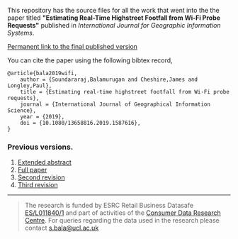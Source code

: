 This repository has the source files for all the work that went into the the paper titled **"Estimating Real-Time Highstreet Footfall from Wi-Fi Probe Requests"** published in *International Journal for Geographic Information Systems*.

[Permanent link to the final published version](https://doi.org/10.1080/13658816.2019.1587616)

You can cite the paper using the following bibtex record,

    @article{bala2019wifi,
        author = {Soundararaj,Balamurugan and Cheshire,James and Longley,Paul},
        title = {Estimating real-time highstreet footfall from Wi-Fi probe requests},
        journal = {International Journal of Geographical Information Science},
        year = {2019},
        doi = {10.1080/13658816.2019.1587616},
    }

### Previous versions.

 1. [Extended abstract](https://github.com/sbmkvp/ijgis-research-article/blob/master/abstract/abstract.pdf)
 2. [Full paper](https://github.com/sbmkvp/ijgis-research-article/blob/master/stages/first_submission/paper.pdf)
 3. [Second revision](https://github.com/sbmkvp/ijgis-research-article/blob/master/stages/second_submission/paper.pdf)
 4. [Third revision](https://github.com/sbmkvp/ijgis-research-article/blob/master/stages/third_submission/paper.pdf)
 
---

> The research is funded by ESRC Retail Business Datasafe [ES/L011840/1](https://gtr.ukri.org/project/EC8C62BE-7D55-4EF8-89D1-D04B0F03B0F2) and part of activities of the [Consumer Data Research Centre](https://www.cdrc.ac.uk/). 
For queries regarding the data used in the research please contact [s.bala@ucl.ac.uk](mailto:s.bala@ucl.ac.uk)
